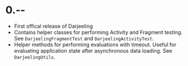 # 0.--

* First offical release of Darjeeling
* Contains helper classes for performing Activity and Fragment testing.
See `DarjeelingFragmentTest` and `DarjeelingActivityTest`.
* Helper methods for performing evaluations with timeout. Useful for
evaluating application state after asynchronous data loading. See `DarjeelingUtils`.

